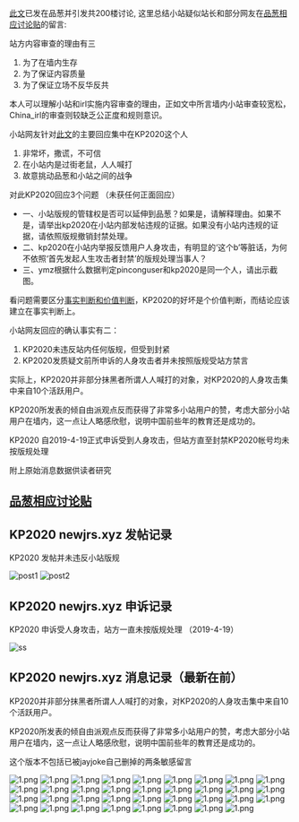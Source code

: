 [此文](./README.md)已发在品葱并引发共200楼讨论, 这里总结小站疑似站长和部分网友在[品葱相应讨论贴](https://pincong.rocks/article/1339)的留言:

站方内容审查的理由有三

1. 为了在墙内生存
2. 为了保证内容质量
3. 为了保证立场不反华反共

本人可以理解小站和irl实施内容审查的理由，正如文中所言墙内小站审查较宽松，China_irl的审查则较缺乏公正度和规则意识。

小站网友针对[此文](./README.md)的主要回应集中在KP2020这个人

1. 非常坏，撒谎，不可信
2. 在小站内是过街老鼠，人人喊打
3. 故意挑动品葱和小站之间的战争

对此KP2020回应3个问题 （未获任何正面回应）

* 一、小站版规的管辖权是否可以延伸到品葱？如果是，请解释理由。如果不是，请举出kp2020在小站内部发帖违规的证据。如果没有小站内违规的证据，请依照版规撤销封禁处理。
* 二、kp2020在小站内举报反馈用户人身攻击，有明显的‘这个b’等脏话，为何不依照‘首先发起人生攻击者封禁’的版规处理当事人？
* 三、ymz根据什么数据判定pinconguser和kp2020是同一个人，请出示截图。

看问题需要区分[事实判断和价值判断](https://pincong.rocks/article/781)，KP2020的好坏是个价值判断，而结论应该建立在事实判断上。

小站网友回应的确认事实有二：

1. KP2020未违反站内任何版规，但受到封紧
2. KP2020发质疑文前所申诉的人身攻击者并未按照版规受站方禁言

实际上，KP2020并非部分抹黑者所谓人人喊打的对象，对KP2020的人身攻击集中来自10个活跃用户。

KP2020所发表的倾自由派观点反而获得了非常多小站用户的赞，考虑大部分小站用户在墙内，这一点让人略感欣慰，说明中国前些年的教育还是成功的。

KP2020 自2019-4-19正式申诉受到人身攻击，但站方直至封禁KP2020帐号均未按版规处理

附上原始消息数据供读者研究

## [品葱相应讨论贴](https://pincong.rocks/article/1339)

## KP2020 newjrs.xyz 发帖记录
KP2020 发帖并未违反小站版规

![post1](./posts1.png)
![post2](./posts2.png)

## KP2020 newjrs.xyz 申诉记录
KP2020 申诉受人身攻击，站方一直未按版规处理 （2019-4-19）

![ss](./ss.png)

## KP2020 newjrs.xyz 消息记录（最新在前）
KP2020并非部分抹黑者所谓人人喊打的对象，对KP2020的人身攻击集中来自10个活跃用户。

KP2020所发表的倾自由派观点反而获得了非常多小站用户的赞，考虑大部分小站用户在墙内，这一点让人略感欣慰，说明中国前些年的教育还是成功的。

这个版本不包括已被jayjoke自己删掉的两条敏感留言

![1.png](./1.png)
![1.png](./2.png)
![1.png](./3.png)
![1.png](./4.png)
![1.png](./5.png)
![1.png](./6.png)
![1.png](./7.png)
![1.png](./8.png)
![1.png](./9.png)
![1.png](./10.png)
![1.png](./11.png)
![1.png](./12.png)
![1.png](./13.png)
![1.png](./14.png)
![1.png](./15.png)
![1.png](./16.png)
![1.png](./17.png)
![1.png](./18.png)
![1.png](./19.png)
![1.png](./20.png)
![1.png](./21.png)
![1.png](./22.png)
![1.png](./23.png)
![1.png](./24.png)
![1.png](./25.png)
![1.png](./26.png)
![1.png](./27.png)
![1.png](./28.png)
![1.png](./29.png)
![1.png](./30.png)
![1.png](./31.png)
![1.png](./32.png)
![1.png](./33.png)
![1.png](./34.png)
![1.png](./35.png)
